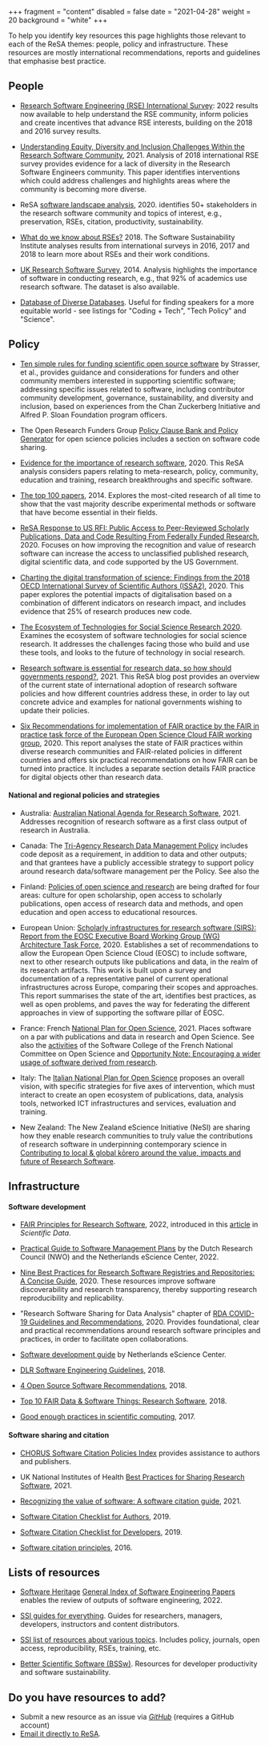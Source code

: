 +++
fragment = "content"
disabled = false
date = "2021-04-28"
weight = 20
background = "white"
+++

To help you identify key resources this page highlights those
relevant to each of the ReSA themes: people, policy and
infrastructure. These resources are mostly international
recommendations, reports and guidelines that emphasise best practice.

## People

-   [Research Software Engineering (RSE) International Survey](https://softwaresaved.github.io/international-survey-2022/): 2022 results now available to help understand the RSE community, inform policies and create incentives that advance RSE interests, building on the 2018 and 2016 survey results. 

-   [Understanding Equity, Diversity and
    Inclusion Challenges Within the Research Software
    Community](https://www.researchgate.net/publication/350647200_Understanding_Equity_Diversity_and_Inclusion_Challenges_Within_the_Research_Software_Community), 2021.
    Analysis of 2018 international RSE survey provides evidence for a lack of diversity
    in the Research Software Engineers community. This paper identifies
    interventions which could address challenges and highlights areas where the community is
    becoming more diverse.

-   ReSA [software landscape analysis](https://doi.org/10.5281/zenodo.3699950), 2020. 
    identifies 50+ stakeholders in the research software community and topics of interest, e.g., preservation, RSEs,
    citation, productivity, sustainability. 

-   [What do we know about RSEs?](https://www.software.ac.uk/blog/2018-03-12-what-do-we-know-about-rses-results-our-international-surveys) 2018. The Software Sustainability Institute analyses results from international
    surveys in 2016, 2017 and 2018 to learn more about RSEs and their work conditions. 

-   [UK Research Software
    Survey](https://www.software.ac.uk/blog/2014-12-04-its-impossible-conduct-research-without-software-say-7-out-10-uk-researchers), 2014. Analysis highlights the importance of software in conducting research, e.g., that 92% of academics use research software. The dataset is also available. 
     
-   [Database of Diverse Databases](https://editorsofcolor.com/diverse-databases/). Useful for finding speakers for a more equitable world - see listings for "Coding + Tech", "Tech Policy" and "Science".


## Policy

-   [Ten simple rules for funding scientific open source software](https://journals.plos.org/ploscompbiol/article?id=10.1371/journal.pcbi.1010627) by Strasser, et al., provides guidance and considerations for funders and other community members interested in supporting scientific software; addressing specific issues related to software, including contributor community development, governance, sustainability, and diversity and inclusion, based on experiences from the Chan Zuckerberg Initiative and Alfred P. Sloan Foundation program officers.

-    The Open Research Funders Group [Policy Clause Bank and Policy Generator](https://info.chanzuckerberg.com/e3t/Ctc/GE+113/cT9XL04/VXdH875Y98ntN92BRSZw9CKwW1zSvF_4MmrVHN6rgBr73q3pBV1-WJV7CgPRCF4WRDMg-46cW7t6Chn4NvkBKW56pN8066Z38DW6b0cxm611dv3W71WDyp7_0MTmN5JY4Zcm0gmwVH7XBN13Fg2wW6tm9Fg4l_zr1W4kf-5T8C8G-lW94xwLC6JN8fjW4vF0GJ3Pph7lW7gqtkn60fj2cW1T9Hmm7hyPYCW3QQvC_8-Lb_FW8--QtZ2HgSRsW7WpsR_20KLbRW8_zFTS98cpyxW4N0Hzm6Qx1WBW4n-_Jl70k_z2V_Jr7B51645CW5B9ty44kKmvkVvfj4k1WtJpwW8RGyr37hCYdrW8qdxwx80DxPsW6mF7Jz7gYzkrW8dM8K_2pNtzgW31g8Gr6-CxX8W5gm8K88z2HKFW7ClwK-7QCLtMW8NRTwb1Kjy-B37951) for open science policies includes a section on software code sharing.

-   [Evidence for the importance of research software](http://doi.org/10.5281/zenodo.3884311), 2020. This ReSA analysis
    considers papers relating to meta-research, policy, community, education and training, research breakthroughs and specific software. 

-   [The top 100 papers](https://www.nature.com/articles/514550a), 2014. 
    Explores the most-cited research of all time to show that the vast majority
    describe experimental methods or software that have become
    essential in their fields.

-   [ReSA Response to US RFI: Public Access to Peer-Reviewed
    Scholarly Publications, Data and Code Resulting From Federally
    Funded Research](http://doi.org/10.5281/zenodo.3828148), 2020. Focuses on how improving the recognition and value of research
software can increase the access to unclassified published research, digital scientific
data, and code supported by the US Government.

-   [Charting the digital transformation of science: Findings from the
    2018 OECD International Survey of Scientific
    Authors (ISSA2)](https://www.oecd-ilibrary.org/science-and-technology/charting-the-digital-transformation-of-science_1b06c47c-en), 2020. This paper explores the potential impacts of digitalisation based on a combination of different indicators on research impact, and includes evidence that 25% of research produces new code.
    
-   [The Ecosystem of Technologies for Social Science Research 2020](https://uk.sagepub.com/en-gb/eur/technologies-for-social-science-research).
    Examines the ecosystem of software technologies for social science research. It addresses the challenges facing those who build and use these tools, and looks to the future of technology in social research.
    
-   [Research software is essential for research data, so how should governments respond?](https://www.researchsoft.org/blog/2021-12/), 2021. This ReSA blog post provides an overview of the current state of international adoption of research software policies and how different countries address these, in order to lay out concrete advice and examples for national governments wishing to update their policies.

-   [Six Recommendations for implementation of FAIR practice by the FAIR
    in practice task force of the European Open Science Cloud FAIR
    working
    group](https://doi.org/10.2777/986252), 2020.
    This report analyses the state of FAIR practices within diverse research communities and FAIR-related policies in different countries and offers six practical recommendations on how FAIR can be turned into practice. It includes a separate section details FAIR practice for digital objects other
    than research data.
        
#### National and regional policies and strategies

-   Australia: [Australian National Agenda for Research Software](https://ardc.edu.au/project/research-software-agenda-for-australia/), 2021. Addresses recognition of research software as a first class output of research in Australia. 

-   Canada: The [Tri-Agency Research Data Management Policy](https://science.gc.ca/site/science/en/interagency-research-funding/policies-and-guidelines/research-data-management/tri-agency-research-data-management-policy) includes code deposit as a requirement, in addition to data and other outputs; and that grantees have a publicly accessible strategy to support policy around research data/software management per the Policy. See also the 

-   Finland: [Policies of open science and research](https://avointiede.fi/en/policies/policies-open-science-and-research-finland) are being drafted for four areas: culture for open scholarship, open access to scholarly publications, open access of research data and methods, and open education and open access to educational resources.

-   European Union: [Scholarly infrastructures for research software (SIRS): Report from the EOSC Executive Board Working Group (WG) Architecture Task
    Force](https://op.europa.eu/en/publication-detail/-/publication/145fd0f3-3907-11eb-b27b-01aa75ed71a1/language-en), 2020. Establishes a set of recommendations to allow the European Open Science Cloud (EOSC) to include software, next to other research outputs like publications and data, in the realm of its research artifacts. This work is built upon a survey and documentation of a representative panel of current operational infrastructures across Europe, comparing their scopes and approaches. This report summarises the state of the art, identifies best practices, as well as open problems, and paves the way for federating the different approaches in view of supporting the software pillar of EOSC.
    
-    France: French [National Plan for Open Science](https://www.ouvrirlascience.fr/second-national-plan-for-open-science/), 2021. Places software on a par with publications and data in research and Open Science. See also the [activities](https://www.ouvrirlascience.fr/research-software-as-a-pillar-of-open-science/) of the Software College of the French National Committee on Open Science and [Opportunity Note: Encouraging a wider usage of software derived from research](https://www.ouvrirlascience.fr/opportunity-note-encouraging-a-wider-usage-of-software-derived-from-research/).

- Italy: The [Italian National Plan for Open Science](https://www.mur.gov.it/sites/default/files/2022-06/Piano_Nazionale_per_la_Scienza_Aperta.pdf) proposes an overall vision, with specific strategies for five axes of intervention, which must interact to create an open ecosystem of publications, data, analysis tools, networked ICT infrastructures and services, evaluation and training.

- New Zealand: The New Zealand eScience Initiative (NeSI) are sharing how they enable research communities to truly value the contributions of research software in underpinning contemporary science in [Contributing to local & global kōrero around the value, impacts and future of Research Software](https://www.nesi.org.nz/news/2022/11/contributing-local-global-k%C5%8Drero-around-value-impacts-and-future-research-software).
    
## Infrastructure

#### Software development

-   [FAIR Principles for Research Software](https://doi.org/10.15497/RDA00068), 2022,  introduced in this [article](https://www.nature.com/articles/s41597-022-01710-x) in *Scientific Data*.

-   [Practical Guide to Software Management Plans](https://zenodo.org/record/7185371) by the Dutch Research Council (NWO) and the Netherlands eScience Center, 2022.

-   [Nine Best Practices for Research Software Registries and
    Repositories: A Concise Guide](https://arxiv.org/abs/2012.13117), 2020. These resources improve software
    discoverability and research transparency, thereby supporting
    research reproducibility and replicability.

-   "Research Software Sharing for Data Analysis" chapter of [RDA COVID-19 Guidelines and Recommendations](https://doi.org/10.15497/rda00052), 2020. Provides foundational, clear and practical recommendations around research software principles and practices, in order to facilitate open collaborations.
    
-   [Software development guide](https://guide.esciencecenter.nl) by Netherlands eScience Center.

-   [DLR Software Engineering Guidelines](https://doi.org/10.5281/zenodo.1344612), 2018.

-   [4 Open Source Software
    Recommendations](https://softdev4research.github.io/4OSS-lesson/), 2018.

-   [Top 10 FAIR Data & Software Things: Research Software](https://librarycarpentry.org/Top-10-FAIR/2018/12/01/research-software/), 2018.

-   [Good enough practices in scientific computing](https://doi.org/10.1371/journal.pcbi.1005510), 2017.

#### Software sharing and citation

-   [CHORUS Software Citation Policies Index](https://www.chorusaccess.org/resources/software-citation-policies-index/) provides assistance to authors and publishers.

-   UK National Institutes of Health [Best Practices for Sharing Research Software](https://datascience.nih.gov/tools-and-analytics/best-practices-for-sharing-research-software-faq), 2021.

-   [Recognizing the value of software: A software citation guide](https://doi.org/10.12688/f1000research.26932.2), 2021.

-   [Software Citation Checklist for Authors](http://doi.org/10.5281/zenodo.3479199), 2019.

-   [Software Citation Checklist for Developers](http://doi.org/10.5281/zenodo.3482769), 2019.

-   [Software citation principles](https://doi.org/10.7717/peerj-cs.86), 2016.

## Lists of resources

-   [Software Heritage](https://www.softwareheritage.org) [General Index of Software Engineering Papers](https://doi.org/10.48550/arXiv.2204.03254) enables the review of outputs of software engineering, 2022. 

-   [SSI guides for everything](https://www.software.ac.uk/resources/guides). Guides for researchers, managers, developers, instructors and
    content distributors.
    
-   [SSI list of resources about various topics](https://www.software.ac.uk/resources/get-speed). Includes policy,
    journals, open access, reproducibility, RSEs, training, etc.
   
    
-   [Better Scientific Software (BSSw)](https://bssw.io/items?page=1&view=all). Resources for developer productivity and software sustainability.

## Do you have resources to add?

-   Submit a new resource as an issue via
    [*GitHub*](https://github.com/researchsoft/website/issues/new) 
    (requires a GitHub account)
-   [Email it directly to ReSA](mailto:info@researchsoft.org).
